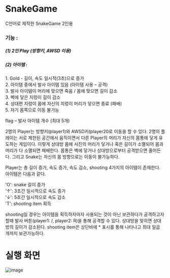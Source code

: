 # SnakeGame
C언어로 제작한 SnakeGame 2인용

<h3> 기능 : </h3>
 <h5>(1) 2인 Play (방향키, AWSD 이용)</h5>
 <h5>(2) 아이템 :</h5>
1. Gold - 길이, 속도 일시적(3초)으로 증가 <br>
2. 아이템 중에서 발사 아이템 있음 (아이템 사용 – 공격)<br>
3. 발사 아이템이 머리에 맞으면 죽음 / 몸에 맞으면 길이 감소<br>
3. 벽에 닿은 지렁이 길이 감소<br>
4. 상대편 지렁이 몸에 자신의 지렁이 머리가 닿으면 종료 (패배)<br>
5. 자기 몸쪽으로 이동 불가능<br>

flag – 발사 아이템 개수 (최대 5개)<br>

2명의 Player는 방향키(player1)와 AWSD키(player20로 이동을 할 수 있다. 2명의 플레이는 서로 제한된 공간에서 움직이면서 다른 Player의 머리가 자신의 몸통에 닿게 유도하는 게임이다. 이렇게 상대방 몸에 사진의 머리가 닿거나 혹은 길이가 소멸되어 몸과 머리가 다 소멸되면 패배한다. 몸통은 벽에 닿거나 상대방으로부터 공격받으면 줄어든다. 그리고 Snake는 자신의 몸 방향으로는 이동이 불가능하다.<br>

Player는 총 길이 증가, 속도 증가, 속도 감소, shooting 4가지의 아이템이 존재한다. 아이템은 다음과 같다.<br>

'O': snake 길이 증가<br>
'↑': 3초간 일시적으로 속도 증가<br>
'↓': 5초간 일시적으로 속도 감소<br>
'T': shooting item 획득<br>

shooting일 경우는 아이템을 획득하자마자 사용되는 것이 아닌 보관하다가 공격하고자 할때 발사 버튼(player1: /, player2: R)을 통해 공격할 수 있다. 상대방을 맞히면 상대방의 길이가 감소된다. shooting item은 상단바에 * 표시를 통해 나타나고 최대 일곱 개까지 보관가능하다.

# 실행 화면

![image](https://user-images.githubusercontent.com/109158497/199796563-6ec40132-a3b6-410d-b9d6-ebbc39602af3.png)
